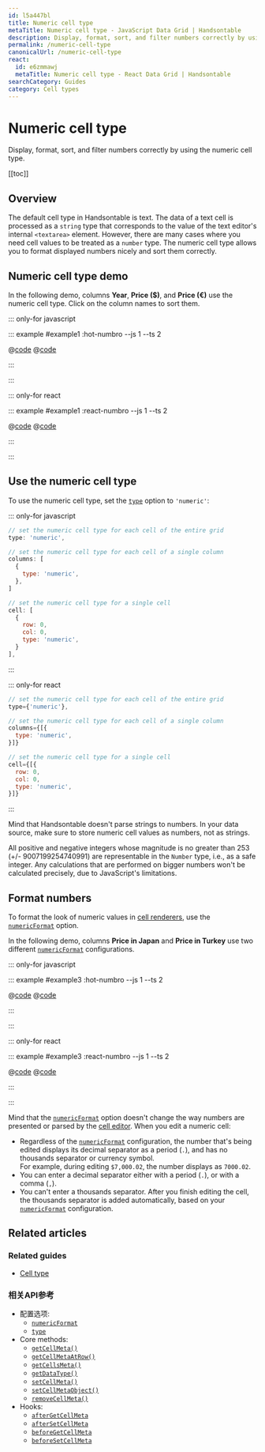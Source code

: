 ```yaml
---
id: l5a447bl
title: Numeric cell type
metaTitle: Numeric cell type - JavaScript Data Grid | Handsontable
description: Display, format, sort, and filter numbers correctly by using the numeric cell type.
permalink: /numeric-cell-type
canonicalUrl: /numeric-cell-type
react:
  id: e6zmmawj
  metaTitle: Numeric cell type - React Data Grid | Handsontable
searchCategory: Guides
category: Cell types
---
```


# Numeric cell type

Display, format, sort, and filter numbers correctly by using the numeric cell type.

[[toc]]

## Overview

The default cell type in Handsontable is text. The data of a text cell is processed as a `string`
type that corresponds to the value of the text editor's internal `<textarea>` element. However,
there are many cases where you need cell values to be treated as a `number` type. The numeric cell
type allows you to format displayed numbers nicely and sort them correctly.

## Numeric cell type demo

In the following demo, columns **Year**, **Price ($)**, and **Price (€)** use the numeric cell type.
Click on the column names to sort them.

::: only-for javascript

::: example #example1 :hot-numbro --js 1 --ts 2

@[code](@/content/guides/cell-types/numeric-cell-type/javascript/example1.js)
@[code](@/content/guides/cell-types/numeric-cell-type/javascript/example1.ts)

:::

:::

::: only-for react

::: example #example1 :react-numbro --js 1 --ts 2

@[code](@/content/guides/cell-types/numeric-cell-type/react/example1.jsx)
@[code](@/content/guides/cell-types/numeric-cell-type/react/example1.tsx)

:::

:::

## Use the numeric cell type

To use the numeric cell type, set the [`type`](@/api/options.md#type) option to `'numeric'`:

::: only-for javascript

```js
// set the numeric cell type for each cell of the entire grid
type: 'numeric',

// set the numeric cell type for each cell of a single column
columns: [
  {
    type: 'numeric',
  },
]

// set the numeric cell type for a single cell
cell: [
  {
    row: 0,
    col: 0,
    type: 'numeric',
  }
],
```

:::

::: only-for react

```jsx
// set the numeric cell type for each cell of the entire grid
type={'numeric'},

// set the numeric cell type for each cell of a single column
columns={[{
  type: 'numeric',
}]}

// set the numeric cell type for a single cell
cell={[{
  row: 0,
  col: 0,
  type: 'numeric',
}]}
```

:::

Mind that Handsontable doesn't parse strings to numbers. In your data source, make sure to store
numeric cell values as numbers, not as strings.

All positive and negative integers whose magnitude is no greater than 253 (+/- 9007199254740991) are
representable in the `Number` type, i.e., as a safe integer. Any calculations that are performed on
bigger numbers won't be calculated precisely, due to JavaScript's limitations.

## Format numbers

To format the look of numeric values in [cell renderers](@/guides/cell-functions/cell-renderer/cell-renderer.md),
use the [`numericFormat`](@/api/options.md#numericformat) option.

In the following demo, columns **Price in Japan** and **Price in Turkey** use two different
[`numericFormat`](@/api/options.md#numericformat) configurations.

::: only-for javascript

::: example #example3 :hot-numbro --js 1 --ts 2

@[code](@/content/guides/cell-types/numeric-cell-type/javascript/example3.js)
@[code](@/content/guides/cell-types/numeric-cell-type/javascript/example3.ts)

:::

:::

::: only-for react

::: example #example3 :react-numbro --js 1 --ts 2

@[code](@/content/guides/cell-types/numeric-cell-type/react/example3.jsx)
@[code](@/content/guides/cell-types/numeric-cell-type/react/example3.tsx)

:::

:::

Mind that the [`numericFormat`](@/api/options.md#numericformat) option doesn't change the way
numbers are presented or parsed by the [cell editor](@/guides/cell-functions/cell-editor/cell-editor.md). When
you edit a numeric cell:

- Regardless of the [`numericFormat`](@/api/options.md#numericformat) configuration, the number
  that's being edited displays its decimal separator as a period (`.`), and has no thousands
  separator or currency symbol.<br>For example, during editing `$7,000.02`, the number displays as
  `7000.02`.
- You can enter a decimal separator either with a period (`.`), or with a comma (`,`).
- You can't enter a thousands separator. After you finish editing the cell, the thousands
  separator is added automatically, based on your [`numericFormat`](@/api/options.md#numericformat)
  configuration.

## Related articles

### Related guides

- [Cell type](@/guides/cell-types/cell-type/cell-type.md)

### 相关API参考

- 配置选项:
  - [`numericFormat`](@/api/options.md#numericformat)
  - [`type`](@/api/options.md#type)
- Core methods:
  - [`getCellMeta()`](@/api/core.md#getcellmeta)
  - [`getCellMetaAtRow()`](@/api/core.md#getcellmetaatrow)
  - [`getCellsMeta()`](@/api/core.md#getcellsmeta)
  - [`getDataType()`](@/api/core.md#getdatatype)
  - [`setCellMeta()`](@/api/core.md#setcellmeta)
  - [`setCellMetaObject()`](@/api/core.md#setcellmetaobject)
  - [`removeCellMeta()`](@/api/core.md#removecellmeta)
- Hooks:
  - [`afterGetCellMeta`](@/api/hooks.md#aftergetcellmeta)
  - [`afterSetCellMeta`](@/api/hooks.md#aftersetcellmeta)
  - [`beforeGetCellMeta`](@/api/hooks.md#beforegetcellmeta)
  - [`beforeSetCellMeta`](@/api/hooks.md#beforesetcellmeta)
